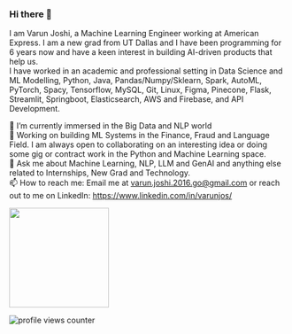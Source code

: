 ### Hi there 👋

I am Varun Joshi, a Machine Learning Engineer working at American Express. I am a new grad from UT Dallas and I have been programming for 6 years now and have a keen interest in building AI-driven products that help us. <br>
I have worked in an academic and professional setting in Data Science and ML Modelling, Python, Java, Pandas/Numpy/Sklearn, Spark, AutoML, PyTorch, Spacy, Tensorflow, MySQL, Git, Linux, Figma, Pinecone, Flask, Streamlit, Springboot, Elasticsearch, AWS and Firebase, and API Development.


🌱 I’m currently immersed in the Big Data and NLP world <br>
👯 Working on building ML Systems in the Finance, Fraud and Language Field. I am always open to collaborating on an interesting idea or doing some gig or contract work in the Python and Machine Learning space. <br>
💬 Ask me about Machine Learning, NLP, LLM and GenAI and anything else related to Internships, New Grad and Technology.<br>
📫 How to reach me: Email me at varun.joshi.2016.go@gmail.com or reach out to me on LinkedIn: https://www.linkedin.com/in/varunjos/ <be>
<br>

<!--
**varuncj02/varuncj02** is a ✨ _special_ ✨ repository because its `README.md` (this file) appears on your GitHub profile.

Here are some ideas to get you started:

- 🔭 I’m currently working on ...
- 🌱 I’m currently learning ...
- 👯 I’m looking to collaborate on ...
- 🤔 I’m looking for help with ...
- 💬 Ask me about ...
- 📫 How to reach me: ...
- 😄 Pronouns: ...
- ⚡ Fun fact: ...
-->
<img height="180em" src="https://github-readme-stats.vercel.app/api?username=varuncj02&show_icons=true&hide_border=true&&count_private=true&include_all_commits=true" />

![profile views counter](https://komarev.com/ghpvc/?username=varuncj02&label=visitors&style=flat-square) 
